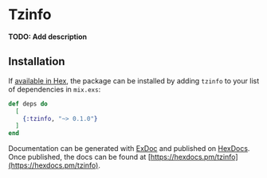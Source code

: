 # Tzinfo

**TODO: Add description**

## Installation

If [available in Hex](https://hex.pm/docs/publish), the package can be installed
by adding `tzinfo` to your list of dependencies in `mix.exs`:

```elixir
def deps do
  [
    {:tzinfo, "~> 0.1.0"}
  ]
end
```

Documentation can be generated with [ExDoc](https://github.com/elixir-lang/ex_doc)
and published on [HexDocs](https://hexdocs.pm). Once published, the docs can
be found at [https://hexdocs.pm/tzinfo](https://hexdocs.pm/tzinfo).

